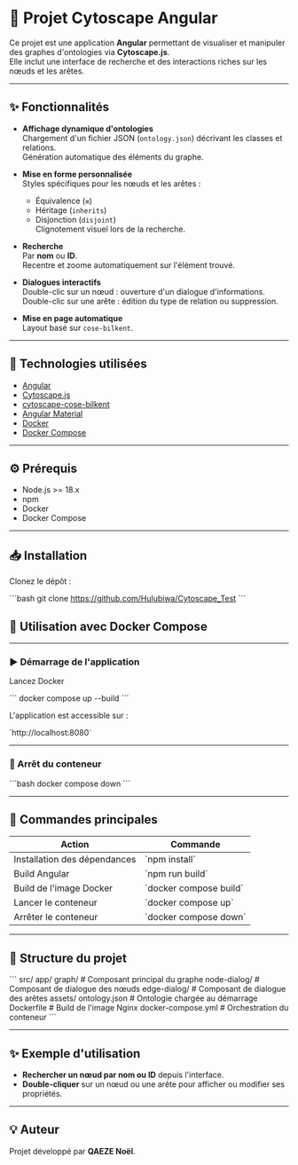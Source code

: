 # 🚀 Projet Cytoscape Angular

Ce projet est une application **Angular** permettant de visualiser et manipuler des graphes d'ontologies via **Cytoscape.js**.  
Elle inclut une interface de recherche et des interactions riches sur les nœuds et les arêtes.

---

## ✨ Fonctionnalités

- **Affichage dynamique d'ontologies**  
  Chargement d'un fichier JSON (`ontology.json`) décrivant les classes et relations.  
  Génération automatique des éléments du graphe.

- **Mise en forme personnalisée**  
  Styles spécifiques pour les nœuds et les arêtes :  
  - Équivalence (`≡`)  
  - Héritage (`inherits`)  
  - Disjonction (`disjoint`)  
  Clignotement visuel lors de la recherche.

- **Recherche**  
  Par **nom** ou **ID**.  
  Recentre et zoome automatiquement sur l'élément trouvé.

- **Dialogues interactifs**  
  Double-clic sur un nœud : ouverture d'un dialogue d'informations.  
  Double-clic sur une arête : édition du type de relation ou suppression.

- **Mise en page automatique**  
  Layout basé sur `cose-bilkent`.

---

## 🧩 Technologies utilisées

- [Angular](https://angular.io/)
- [Cytoscape.js](https://js.cytoscape.org/)
- [cytoscape-cose-bilkent](https://github.com/cytoscape/cytoscape.js-cose-bilkent)
- [Angular Material](https://material.angular.io/)
- [Docker](https://www.docker.com/)
- [Docker Compose](https://docs.docker.com/compose/)

---

## ⚙️ Prérequis

- Node.js >= 18.x
- npm
- Docker
- Docker Compose

---

## 📥 Installation

Clonez le dépôt :

\`\`\`bash
git clone <https://github.com/Hulubiwa/Cytoscape_Test>
\`\`\`



## 🐳 Utilisation avec Docker Compose


---


### ▶️ Démarrage de l'application

Lancez Docker

\`\`\`
docker compose up --build
\`\`\`

L'application est accessible sur :

\`http://localhost:8080\`

---

### 🛑 Arrêt du conteneur

\`\`\`bash
docker compose down
\`\`\`

---

## 🧭 Commandes principales

| Action                          | Commande                                       |
|---------------------------------|------------------------------------------------|
| Installation des dépendances    | \`npm install\`                                  |
| Build Angular                   | \`npm run build\`                                |
| Build de l'image Docker         | \`docker compose build\`                         |
| Lancer le conteneur             | \`docker compose up\`                            |
| Arrêter le conteneur            | \`docker compose down\`                          |

---

## 📁 Structure du projet

\`\`\`
src/
  app/
    graph/           # Composant principal du graphe
    node-dialog/     # Composant de dialogue des nœuds
    edge-dialog/     # Composant de dialogue des arêtes
assets/
  ontology.json      # Ontologie chargée au démarrage
Dockerfile           # Build de l'image Nginx
docker-compose.yml   # Orchestration du conteneur
\`\`\`

---

## ✨ Exemple d'utilisation

- **Rechercher un nœud par nom ou ID** depuis l'interface.
- **Double-cliquer** sur un nœud ou une arête pour afficher ou modifier ses propriétés.

---

## 💡 Auteur

Projet développé par **QAEZE Noël**.

